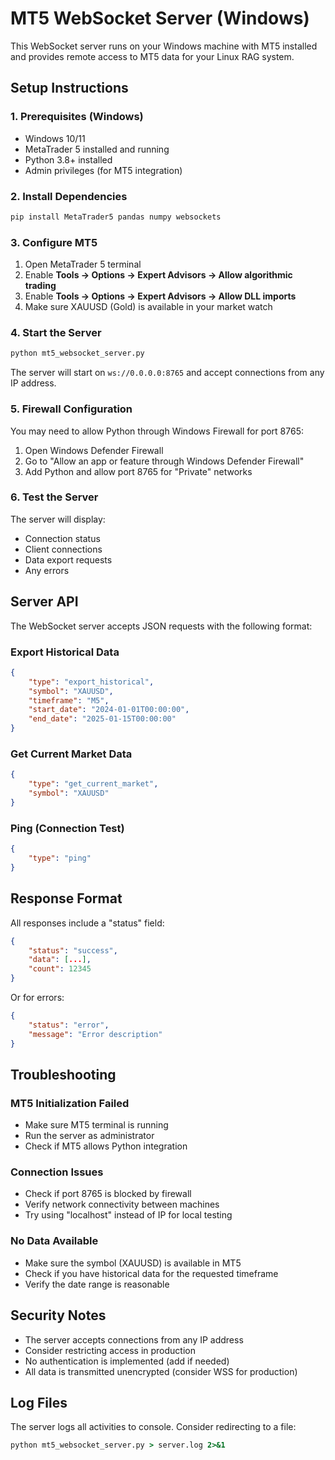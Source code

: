 # MT5 WebSocket Server (Windows)

This WebSocket server runs on your Windows machine with MT5 installed and provides remote access to MT5 data for your Linux RAG system.

## Setup Instructions

### 1. Prerequisites (Windows)

- Windows 10/11
- MetaTrader 5 installed and running
- Python 3.8+ installed
- Admin privileges (for MT5 integration)

### 2. Install Dependencies

```cmd
pip install MetaTrader5 pandas numpy websockets
```

### 3. Configure MT5

1. Open MetaTrader 5 terminal
2. Enable **Tools → Options → Expert Advisors → Allow algorithmic trading**
3. Enable **Tools → Options → Expert Advisors → Allow DLL imports**
4. Make sure XAUUSD (Gold) is available in your market watch

### 4. Start the Server

```cmd
python mt5_websocket_server.py
```

The server will start on `ws://0.0.0.0:8765` and accept connections from any IP address.

### 5. Firewall Configuration

You may need to allow Python through Windows Firewall for port 8765:

1. Open Windows Defender Firewall
2. Go to "Allow an app or feature through Windows Defender Firewall"
3. Add Python and allow port 8765 for "Private" networks

### 6. Test the Server

The server will display:
- Connection status
- Client connections
- Data export requests
- Any errors

## Server API

The WebSocket server accepts JSON requests with the following format:

### Export Historical Data
```json
{
    "type": "export_historical",
    "symbol": "XAUUSD",
    "timeframe": "M5",
    "start_date": "2024-01-01T00:00:00",
    "end_date": "2025-01-15T00:00:00"
}
```

### Get Current Market Data
```json
{
    "type": "get_current_market",
    "symbol": "XAUUSD"
}
```

### Ping (Connection Test)
```json
{
    "type": "ping"
}
```

## Response Format

All responses include a "status" field:
```json
{
    "status": "success",
    "data": [...],
    "count": 12345
}
```

Or for errors:
```json
{
    "status": "error",
    "message": "Error description"
}
```

## Troubleshooting

### MT5 Initialization Failed
- Make sure MT5 terminal is running
- Run the server as administrator
- Check if MT5 allows Python integration

### Connection Issues
- Check if port 8765 is blocked by firewall
- Verify network connectivity between machines
- Try using "localhost" instead of IP for local testing

### No Data Available
- Make sure the symbol (XAUUSD) is available in MT5
- Check if you have historical data for the requested timeframe
- Verify the date range is reasonable

## Security Notes

- The server accepts connections from any IP address
- Consider restricting access in production
- No authentication is implemented (add if needed)
- All data is transmitted unencrypted (consider WSS for production)

## Log Files

The server logs all activities to console. Consider redirecting to a file:

```cmd
python mt5_websocket_server.py > server.log 2>&1
```